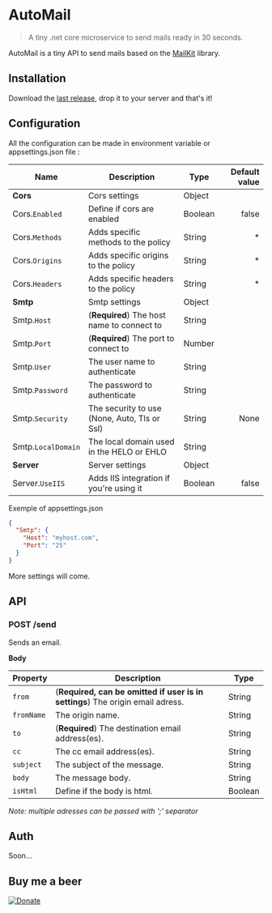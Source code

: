# AutoMail
> A tiny .net core microservice to send mails ready in 30 seconds.

AutoMail is a tiny API to send mails based on the [MailKit](https://github.com/jstedfast/MailKit) library.

## Installation
Download the [last release](https://github.com/trenoncourt/AutoMail/releases), drop it to your server and that's it!

## Configuration
All the configuration can be made in environment variable or appsettings.json file :

| Name                | Description                                   | Type        | Default value |
| ------------------- | --------------------------------------------- | ----------- |--------------:|
| **Cors**            | Cors settings                                 | Object      |               |
| Cors.`Enabled`      | Define if cors are enabled                    | Boolean     | false         |
| Cors.`Methods`      | Adds specific methods to the policy           | String      | *             |
| Cors.`Origins`      | Adds specific origins to the policy           | String      | *             |
| Cors.`Headers`      | Adds specific headers to the policy           | String      | *             |
| **Smtp**            | Smtp settings                                 | Object      |               |
| Smtp.`Host`         | (**Required**) The host name to connect to    | String      |               |
| Smtp.`Port`         | (**Required**) The port to connect to         | Number      |               |
| Smtp.`User`         | The user name to authenticate                 | String      |               |
| Smtp.`Password`     | The password to authenticate                  | String      |               |
| Smtp.`Security`     | The security to use (None, Auto, Tls or Ssl)  | String      | None          |
| Smtp.`LocalDomain`  | The local domain used in the HELO or EHLO     | String      |               |
| **Server**          | Server settings                               | Object      |               |
| Server.`UseIIS`     | Adds IIS integration if you're using it       | Boolean     | false         |

Exemple of appsettings.json
```json
{
  "Smtp": {
    "Host": "myhost.com",
    "Port": "25"
  }
}

```

More settings will come.

## API
### POST /send
Sends an email.

**Body**

| Property | Description | Type |
| --- | --- | --- |
| `from` | (**Required, can be omitted if user is in settings**) The origin email adress. | String |
| `fromName` | The origin name. | String |
| `to` | (**Required**) The destination email address(es). | String |
| `cc` | The cc email address(es). | String |
| `subject` | The subject of the message. | String |
| `body` | The message body. | String |
| `isHtml` | Define if the body is html. | Boolean |

*Note: multiple adresses can be passed with ';' separator*
## Auth
Soon...


## Buy me a beer
[![Donate](https://img.shields.io/badge/Donate-PayPal-green.svg)](https://www.paypal.me/trenoncourt/5)

